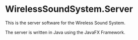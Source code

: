 # WirelessSoundSystem.Server
This is the server software for the Wireless Sound System.

The server is written in Java using the JavaFX Framework.